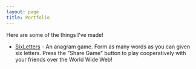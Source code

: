 ```yaml
---
layout: page
title: Portfolio
---
```

Here are some of the things I've made!

* [SixLetters](sixletters) - An anagram game. Form as many words as you can given six letters. Press the "Share Game" button to play cooperatively with your friends over the World Wide Web!
